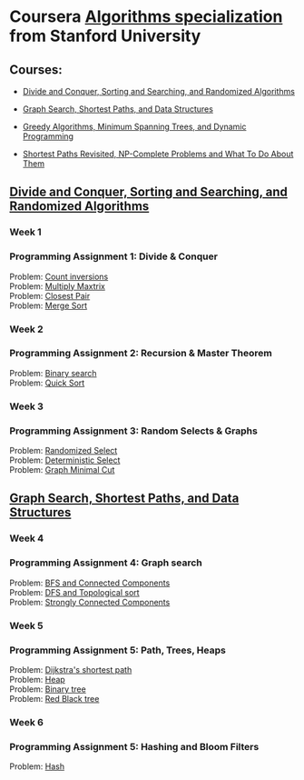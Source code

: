 # Coursera [Algorithms specialization](<https://www.coursera.org/specializations/algorithms>) from Stanford University

## Courses:

- [Divide and Conquer, Sorting and Searching, and Randomized Algorithms](https://www.coursera.org/learn/algorithms-divide-conquer)

- [Graph Search, Shortest Paths, and Data Structures](https://www.coursera.org/learn/algorithms-graphs-data-structures)

- [Greedy Algorithms, Minimum Spanning Trees, and Dynamic Programming](https://www.coursera.org/learn/algorithms-greedy)

- [Shortest Paths Revisited, NP-Complete Problems and What To Do About Them](https://www.coursera.org/learn/algorithms-npcomplete)



## [Divide and Conquer, Sorting and Searching, and Randomized Algorithms](https://www.coursera.org/learn/algorithms-divide-conquer)

### Week 1
### Programming Assignment 1: Divide & Conquer

Problem: [Count inversions](https://github.com/Sergei-Morozov/Coursera-Algorithms/blob/master/Divide%20and%20Conquer/week1/inversions.py)  </br>
Problem: [Multiply Maxtrix](https://github.com/Sergei-Morozov/Coursera-Algorithms/blob/master/Divide%20and%20Conquer/week1/matrix_multiply.py)  </br>
Problem: [Closest Pair](https://github.com/Sergei-Morozov/Coursera-Algorithms/blob/master/Divide%20and%20Conquer/week1/closest_pair.py)  </br>
Problem: [Merge Sort](https://github.com/Sergei-Morozov/Coursera-Algorithms/blob/master/Divide%20and%20Conquer/week1/merge_sort.py)  </br>

### Week 2
### Programming Assignment 2: Recursion & Master Theorem

Problem: [Binary search](https://github.com/Sergei-Morozov/Coursera-Algorithms/blob/master/Divide%20and%20Conquer/week2/binary_search.py)  </br>
Problem: [Quick Sort](https://github.com/Sergei-Morozov/Coursera-Algorithms/blob/master/Divide%20and%20Conquer/week2/quick_sort.py)  </br>

### Week 3
### Programming Assignment 3: Random Selects & Graphs

Problem: [Randomized Select](https://github.com/Sergei-Morozov/Coursera-Algorithms/blob/master/Divide%20and%20Conquer/week3/random_select.py)  </br>
Problem: [Deterministic Select](https://github.com/Sergei-Morozov/Coursera-Algorithms/blob/master/Divide%20and%20Conquer/week3/deterministic_select.py)  </br>
Problem: [Graph Minimal Cut](https://github.com/Sergei-Morozov/Coursera-Algorithms/blob/master/Divide%20and%20Conquer/week3/min_cut_graph.py)  </br>

## [Graph Search, Shortest Paths, and Data Structures](https://www.coursera.org/learn/algorithms-graphs-data-structures)

### Week 4
### Programming Assignment 4: Graph search

Problem: [BFS and Connected Components](https://github.com/Sergei-Morozov/Coursera-Algorithms/blob/master/Divide%20and%20Conquer/week3/random_select.py)  </br>
Problem: [DFS and Topological sort](https://github.com/Sergei-Morozov/Coursera-Algorithms/blob/master/Divide%20and%20Conquer/week3/deterministic_select.py)  </br>
Problem: [Strongly Connected Components](https://github.com/Sergei-Morozov/Coursera-Algorithms/blob/master/Divide%20and%20Conquer/week3/deterministic_select.py)  </br>

### Week 5
### Programming Assignment 5: Path, Trees, Heaps
Problem: [Dijkstra's shortest path](https://github.com/Sergei-Morozov/Coursera-Algorithms/blob/master/Divide%20and%20Conquer/week3/random_select.py)  </br>
Problem: [Heap](https://github.com/Sergei-Morozov/Coursera-Algorithms/blob/master/Divide%20and%20Conquer/week3/random_select.py)  </br>
Problem: [Binary tree](https://github.com/Sergei-Morozov/Coursera-Algorithms/blob/master/Divide%20and%20Conquer/week3/random_select.py)  </br>
Problem: [Red Black tree](https://github.com/Sergei-Morozov/Coursera-Algorithms/blob/master/Divide%20and%20Conquer/week3/random_select.py)  </br>

### Week 6
### Programming Assignment 5: Hashing and Bloom Filters
Problem: [Hash](https://github.com/Sergei-Morozov/Coursera-Algorithms/blob/master/Divide%20and%20Conquer/week3/random_select.py)  </br>




